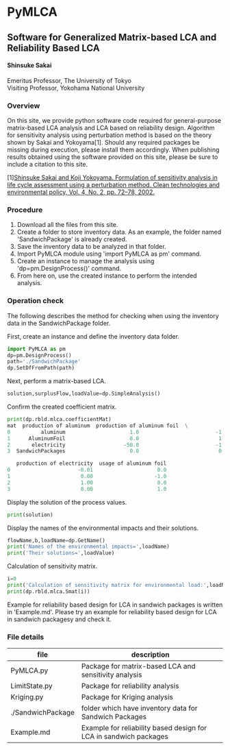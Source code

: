 # PyMLCA
## Software for Generalized Matrix-based LCA and Reliability Based LCA
#### Shinsuke Sakai   
 Emeritus Professor, The University of Tokyo   
 Visiting Professor, Yokohama National University

 ### Overview
On this site, we provide python software code required for general-purpose matrix-based LCA analysis and LCA based on reliability design. Algorithm for sensitivity analysis using perturbation method is based on the theory shown by Sakai and Yokoyama[1]. 
Should any required packages be missing during execution, please install them accordingly. When publishing results obtained using the software provided on this site, please be sure to include a citation to this site.

[1][Shinsuke Sakai and Koji Yokoyama. Formulation of sensitivity analysis in life cycle assessment using a
perturbation method. Clean technologies and environmental policy, Vol. 4, No. 2, pp. 72–78, 2002.](https://link.springer.com/article/10.1007/s10098-002-0150-2) 

### Procedure
1. Download all the files from this site.
1. Create a folder to store inventory data. As an example, the folder named 'SandwichPackage' is already created.
1. Save the inventory data to be analyzed in that folder.
1. Import PyMLCA module using 'import PyMLCA as pm' command.
1. Create an instance to manage the analysis using 'dp=pm.DesignProcess()' command.
1. From here on, use the created instance to perform the intended analysis.

### Operation check
The following describes the method for checking when using the inventory data in the SandwichPackage folder.

First, create an instance and define the inventory data folder.
```python
import PyMLCA as pm
dp=pm.DesignProcess()
path='./SandwichPackage'
dp.SetDfFromPath(path)
```
Next, perform a matrix-based LCA.
```python
solution,surplusFlow,loadValue=dp.SimpleAnalysis()
```
Confirm the created coefficient matrix.
```python
print(dp.rbld.mlca.coefficientMat)
mat  production of aluminum  production of aluminum foil  \
0          aluminum                     1.0                         -1.0   
1      AluminumFoil                     0.0                          1.0   
2       electricity                   -50.0                         -1.0   
3  SandwichPackages                     0.0                          0.0   

   production of electricity  usage of aluminum foil  
0                      -0.01                     0.0  
1                       0.00                    -1.0  
2                       1.00                     0.0  
3                       0.00                     1.0
```
Display the solution of the process values.
```python
print(solution)
```
Display the names of the environmental impacts and their solutions.
```python
flowName,b,loadName=dp.GetName()
print('Names of the environmental impacts=',loadName)
print('Their solutions=',loadValue)
```
Calculation of sensitivity matrix.
```python
i=0
print('Calculation of sensitivity matrix for environmental load:',loadName[i])
print(dp.rbld.mlca.Smat(i))
```
Example for reliability based design for LCA in sandwich packages is written in 'Example.md'. Please try an example for reliability based design for LCA in sandwich packagesy and check it.

### File details
|file |description |
|-----------|-----------|
| PyMLCA.py   | Package for matrix-based LCA and sensitivity analysis  |
| LimitState.py | Package for reliability analysis|
| Kriging.py| Package for Kriging analysis|
|./SandwichPackage | folder which have inventory data for Sandwich Packages|
| Example.md| Example for reliability based design for LCA in sandwich packages|






